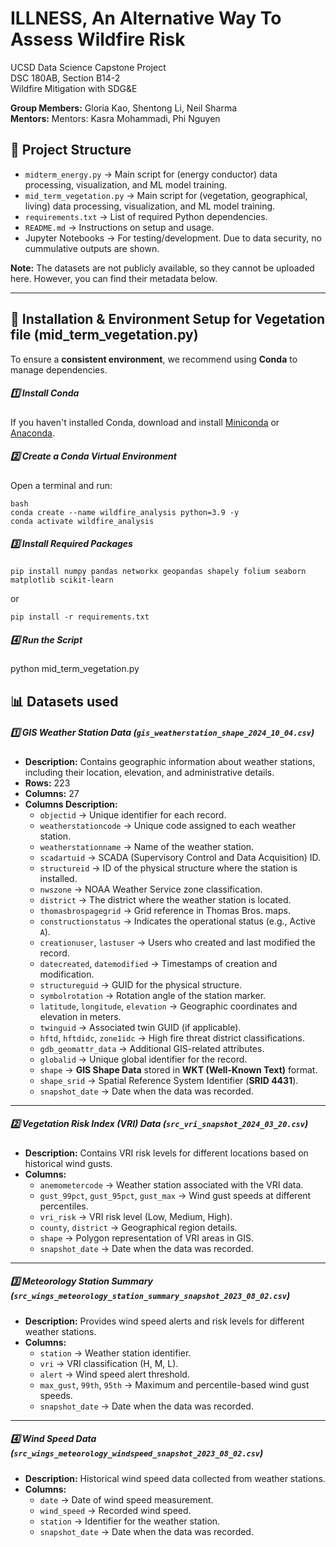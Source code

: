 # ILLNESS, An Alternative Way To Assess Wildfire Risk

UCSD Data Science Capstone Project\
DSC 180AB, Section B14-2\
Wildfire Mitigation with SDG&E

**Group Members:** Gloria Kao, Shentong Li, Neil Sharma\
**Mentors:** Mentors: Kasra Mohammadi, Phi Nguyen


## 📂 Project Structure
- `midterm_energy.py` → Main script for (energy conductor) data processing, visualization, and ML model training.
- `mid_term_vegetation.py` → Main script for (vegetation, geographical, living) data processing, visualization, and ML model training.
- `requirements.txt` → List of required Python dependencies.
- `README.md` → Instructions on setup and usage.
- Jupyter Notebooks → For testing/development. Due to data security, no cummulative outputs are shown. 

**Note:** The datasets are not publicly available, so they cannot be uploaded here. However, you can find their metadata below.

---

## 🔧 Installation & Environment Setup for Vegetation file (mid_term_vegetation.py)

To ensure a **consistent environment**, we recommend using **Conda** to manage dependencies.

##### **1️⃣ Install Conda**
If you haven't installed Conda, download and install [Miniconda](https://docs.conda.io/en/latest/miniconda.html) or [Anaconda](https://www.anaconda.com/products/distribution).

##### **2️⃣ Create a Conda Virtual Environment**
Open a terminal and run: 
```
bash
conda create --name wildfire_analysis python=3.9 -y
conda activate wildfire_analysis
```

##### **3️⃣ Install Required Packages**
```
pip install numpy pandas networkx geopandas shapely folium seaborn matplotlib scikit-learn
```

or

```
pip install -r requirements.txt
```

##### **4️⃣ Run the Script**
python mid_term_vegetation.py


## 📊 Datasets used
##### **1️⃣ GIS Weather Station Data (`gis_weatherstation_shape_2024_10_04.csv`)**
- **Description:** Contains geographic information about weather stations, including their location, elevation, and administrative details.
- **Rows:** 223  
- **Columns:** 27  
- **Columns Description:**
  - `objectid` → Unique identifier for each record.
  - `weatherstationcode` → Unique code assigned to each weather station.
  - `weatherstationname` → Name of the weather station.
  - `scadartuid` → SCADA (Supervisory Control and Data Acquisition) ID.
  - `structureid` → ID of the physical structure where the station is installed.
  - `nwszone` → NOAA Weather Service zone classification.
  - `district` → The district where the weather station is located.
  - `thomasbrospagegrid` → Grid reference in Thomas Bros. maps.
  - `constructionstatus` → Indicates the operational status (e.g., Active `A`).
  - `creationuser`, `lastuser` → Users who created and last modified the record.
  - `datecreated`, `datemodified` → Timestamps of creation and modification.
  - `structureguid` → GUID for the physical structure.
  - `symbolrotation` → Rotation angle of the station marker.
  - `latitude`, `longitude`, `elevation` → Geographic coordinates and elevation in meters.
  - `twinguid` → Associated twin GUID (if applicable).
  - `hftd`, `hftdidc`, `zone1idc` → High fire threat district classifications.
  - `gdb_geomattr_data` → Additional GIS-related attributes.
  - `globalid` → Unique global identifier for the record.
  - `shape` → **GIS Shape Data** stored in **WKT (Well-Known Text)** format.
  - `shape_srid` → Spatial Reference System Identifier (**SRID 4431**).
  - `snapshot_date` → Date when the data was recorded.

---

##### **2️⃣ Vegetation Risk Index (VRI) Data (`src_vri_snapshot_2024_03_20.csv`)**
- **Description:** Contains VRI risk levels for different locations based on historical wind gusts.
- **Columns:**
  - `anemometercode` → Weather station associated with the VRI data.
  - `gust_99pct`, `gust_95pct`, `gust_max` → Wind gust speeds at different percentiles.
  - `vri_risk` → VRI risk level (Low, Medium, High).
  - `county`, `district` → Geographical region details.
  - `shape` → Polygon representation of VRI areas in GIS.
  - `snapshot_date` → Date when the data was recorded.

---

##### **3️⃣ Meteorology Station Summary (`src_wings_meteorology_station_summary_snapshot_2023_08_02.csv`)**
- **Description:** Provides wind speed alerts and risk levels for different weather stations.
- **Columns:**
  - `station` → Weather station identifier.
  - `vri` → VRI classification (H, M, L).
  - `alert` → Wind speed alert threshold.
  - `max_gust`, `99th`, `95th` → Maximum and percentile-based wind gust speeds.
  - `snapshot_date` → Date when the data was recorded.

---

##### **4️⃣ Wind Speed Data (`src_wings_meteorology_windspeed_snapshot_2023_08_02.csv`)**
- **Description:** Historical wind speed data collected from weather stations.
- **Columns:**
  - `date` → Date of wind speed measurement.
  - `wind_speed` → Recorded wind speed.
  - `station` → Identifier for the weather station.
  - `snapshot_date` → Date when the data was recorded.
